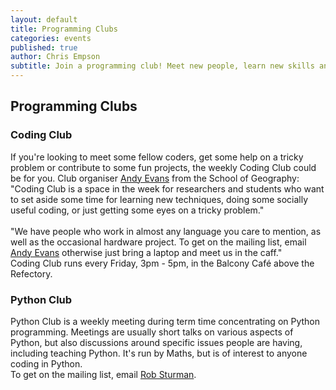 ```yaml
---
layout: default
title: Programming Clubs
categories: events
published: true
author: Chris Empson
subtitle: Join a programming club! Meet new people, learn new skills and build exciting projects.
---
```

<div class="container">
  <div class="row">
  <h2>Programming Clubs</h2>
  </div>

  <div class="row">
  <h3>Coding Club</h3>
  </div>
  <div class="row">
  If you're looking to meet some fellow coders, get some help on a tricky problem or contribute to some fun projects, the weekly Coding Club could be for you. Club organiser <a href="http://www.geog.leeds.ac.uk/people/a.evans/">Andy Evans</a> from the School of Geography:
  </div>
  <div class="row quote">
  &quot;Coding Club is a space in the week for researchers and students who want to set aside some time for learning new techniques, doing some socially useful coding, or just getting some eyes on a tricky problem.&quot;
  <br /><br />
  &quot;We have people who work in almost any language you care to mention, as well as the occasional hardware project. To get on the mailing list, email <a href="http://www.geog.leeds.ac.uk/people/a.evans/">Andy Evans</a> otherwise just bring a laptop and meet us in the caff.&quot;
  </div>
  <div class="row">
  Coding Club runs every Friday, 3pm - 5pm, in the Balcony Café above the Refectory.
  </div>

  <div class="row">
  </div>

  <div class="row">
  <h3>Python Club</h3>
  </div>
  <div class="row">
  Python Club is a weekly meeting during term time concentrating on Python programming. Meetings are usually short talks on various aspects of Python, but also discussions around specific issues people are having, including teaching Python. It's run by Maths, but is of interest to anyone coding in Python. 
  </div>
  <div class="row">
  To get on the mailing list, email <a href="https://www.maths.leeds.ac.uk/index.php?id=263&uid=1074">Rob Sturman</a>.
  </div>

</div>

